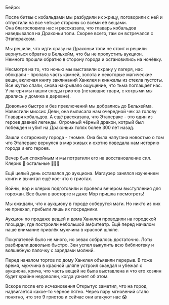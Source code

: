 Бейро:

После битвы с кобальдами мы разбудили их жрицу, поговорили с ней и отпустили на все четыре стороны со всеми её вещами.  
Она благословила нас и рассказала, что главарь кобальдов наведывался на Драконьи топи. Скорее всего, там он встречался с Этапераксом.  
  
Мы решили, что идти сразу на Драконьи топи не стоит и решили вернуться обратно в Бельхейм, что бы не пропустить аукцион.  
Немного прошли обратно в сторону города и остановились на ночёвку.  
  
Несмотря на то, что ночью мы выставили охрану у лагеря, нас обокрали - пропала часть камней, золота и некоторые магические вещи, включая книгу заклинаний Ханклея и кинжалы из стекла пустоты. Все жутко спали, снова накрывало ощущение, что тьма поглащает нас. У лагеря мы нашли следы гриотов (летающие твари, с котрыми мы дрались у домика в деревне).  
  
Довольно быстро и без преключений мы добрались до Бельхейма. Навестили миссис Деви, она выписала нам очередной чек за голову Главаря кобальдов. А ещё рассказала, что Этаперакс - это один из героев давней легенды. Огромный чёрный дракон, котрый был побежден и убит на Драконьих топях более 300 лет назад.  
  
Зашли к старожилу города - гномке. Она была напугана новостью о том что Этаперакс вернулся в мир живых и охотно поведала нам историю города и его героев.  
  
Вечер был спокойным и мы потратили его на восстановление сил. Клерик 🙏 остальные 🍻🍷🍺  
  
Ещё целый день оставался до аукциона. Магаузер занялся изучением книги и вычитал ещё кое-что о гриотах.  
  
Войны, вор и клерик подготовили и провели вечером выступления для горожан. Все были в восторге и даже Мэр пришла посмотреть!  
  
Мы ожидали, что к аукциону в городе соберутся маги. Но никто из них не приехал, прибыли лишь их посредники.  
  
Аукцион по продаже вещей и дома Ханклея проводили на городской площади, где построили небольшой амфитеатр. Ещё перед началом наше внимание привлёк мужчина в красной шляпе.  
  
Покупателей было не много, но зевак собралось достаточно. Лоты разбирали довольно быстро. Зен успел выкупить всю библиотеку и волшебную палочку с зарядами молний.  
  
Перед началом торгов по дому Ханклея объявили перерыв. В тоже время, мужчина в красной шляпе устроил скандал и убежал с аукциона, крича, что часть вещей не была выставлена и что его хозяин будет крайне недоволен, когда узнает об этом.  
  
Вскоре после его исчезновения Открытус заметил, что на город надвигается какое-то чёрное пятно. Через пару мгновений стало понятно, что это 9 гриотов и сейчас они атакуют нас 😱